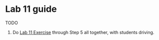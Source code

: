 # Lab 11 guide

TODO

1. Do [Lab 11 Exercise](lab_11.ipynb) through Step 5 all together, with students driving.
